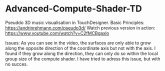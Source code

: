 # Advanced-Compute-Shader-TD
Pseuddo 3D music visualisation in TouchDesigner. 
Basic Principles: https://andrinrehmann.com/pseudo3d/
Watch previous version in action: https://www.youtube.com/watch?v=C2fMCBgaxlo

Issues:
As you can see in the video, the surfaces are only able to grow along the opposite direction of the coordinate axis but not with the axis. I found if they grow along the direction, they can only do so within the local group size of the compute shader. I have tried to adress this issue, but with no succes.

